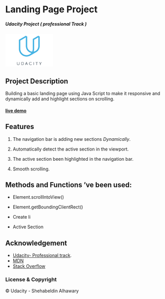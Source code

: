 # Landing Page Project

##### Udacity Project ( _professional_ Track )

<img src="images/udacity-review-logo-big.o.png" width= 150px>

## Project Description

Building a basic landing page using Java Script to make it responsive and dynamically add and highlight sections on scrolling.
#### [live demo](https://shehab267.github.io/Landing-page-scroll/)
## Features

1. The navigation bar is adding new sections _Dynamically_.

2. Automatically detect the active section in the viewport.

3. The active section been highlighted in the navigation bar.

4. Smooth scrolling.

## Methods and Functions ’ve been used:

- Element.scrollIntoView()

- Element.getBoundingClientRect()

- Create li

- Active Section

## Acknowledgement

- [Udacity- Professional track](https://www.udacity.com "Udacity").
- [MDN](https://developer.mozilla.org/en-US/ " Mozilla Developer Network")
- [Stack Overflow](https://stackoverflow.com/ "Stack Overflow")

### License & Copyright

© Udacity - Shehabeldin Alhawary
